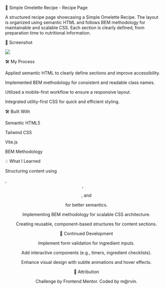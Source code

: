 🍳 Simple Omelette Recipe - Recipe Page

A structured recipe page showcasing a Simple Omelette Recipe. The layout is organized using semantic HTML and follows BEM methodology for maintainable and scalable CSS. Each section is clearly defined, from preparation time to nutritional information.

📸 Screenshot

![](./)




🛠️ My Process

Applied semantic HTML to clearly define sections and improve accessibility.

Implemented BEM methodology for consistent and readable class names.

Utilized a mobile-first workflow to ensure a responsive layout.

Integrated utility-first CSS for quick and efficient styling.



🛠️ Built With

Semantic HTML5

Tailwind CSS

Vite.js

BEM Methodology




💡 What I Learned

Structuring content using <section>, <header>, <ol>, and <dl> for better semantics.

Implementing BEM methodology for scalable CSS architecture.

Creating reusable, component-based structures for content sections.


🚀 Continued Development

Implement form validation for ingredient inputs.

Add interactive components (e.g., timers, ingredient checklists).

Enhance visual design with subtle animations and hover effects.


👥 Attribution

Challenge by Frontend Mentor. Coded by m@rvin.